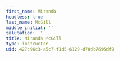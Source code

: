 ```yaml
---
first_name: Miranda
headless: true
last_name: McGill
middle_initial: ''
salutation: ''
title: Miranda McGill
type: instructor
uid: 427c96c3-a5c7-f1d5-6129-d70db7695df9
---
```

